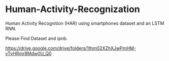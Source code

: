 # Human-Activity-Recognization
Human Activity Recognition (HAR) using smartphones dataset and an LSTM RNN.

Please Find Dataset and ipnb.

https://drive.google.com/drive/folders/1thm02XZhXJwPmHM-vTvHRmr8Mdw0U_Q0
